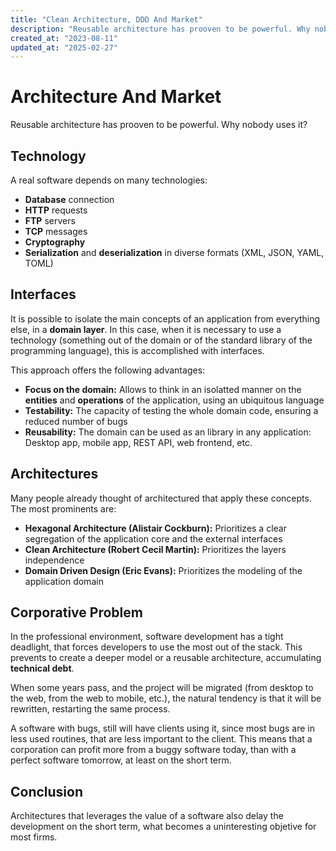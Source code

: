 ```yaml
---
title: "Clean Architecture, DDD And Market"
description: "Reusable architecture has prooven to be powerful. Why nobody uses it?"
created_at: "2023-08-11"
updated_at: "2025-02-27"
---
```


# Architecture And Market

Reusable architecture has prooven to be powerful. Why nobody uses it?

## Technology

A real software depends on many technologies:

- **Database** connection
- **HTTP** requests
- **FTP** servers
- **TCP** messages
- **Cryptography**
- **Serialization** and **deserialization** in diverse formats (XML, JSON, YAML, TOML)

## Interfaces

It is possible to isolate the main concepts of an application from everything else, in a **domain
layer**. In this case, when it is necessary to use a technology (something out of the domain or of
the standard library of the programming language), this is accomplished with interfaces.

This approach offers the following advantages:

- **Focus on the domain:** Allows to think in an isolatted manner on the **entities** and
  **operations** of the application, using an ubiquitous language
- **Testability:** The capacity of testing the whole domain code, ensuring a reduced number of bugs
- **Reusability:** The domain can be used as an library in any application: Desktop app, mobile app,
  REST API, web frontend, etc.

## Architectures

Many people already thought of architectured that apply these concepts. The most prominents are:

- **Hexagonal Architecture (Alistair Cockburn):** Prioritizes a clear segregation of the application
  core and the external interfaces
- **Clean Architecture (Robert Cecil Martin):** Prioritizes the layers independence
- **Domain Driven Design (Eric Evans):** Prioritizes the modeling of the application domain

## Corporative Problem

In the professional environment, software development has a tight deadlight, that forces developers
to use the most out of the stack. This prevents to create a deeper model or a reusable architecture,
accumulating **technical debt**.

When some years pass, and the project will be migrated (from desktop to the web, from the web
to mobile, etc.), the natural tendency is that it will be rewritten, restarting the same process.

A software with bugs, still will have clients using it, since most bugs are in less used routines,
that are less important to the client. This means that a corporation can profit more from a buggy
software today, than with a perfect software tomorrow, at least on the short term.

## Conclusion

Architectures that leverages the value of a software also delay the development on the short term,
what becomes a uninteresting objetive for most firms.
